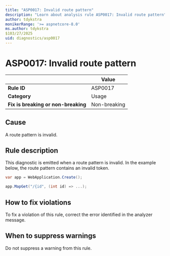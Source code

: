 ```yaml
---
title: "ASP0017: Invalid route pattern"
description: "Learn about analysis rule ASP0017: Invalid route pattern"
author: tdykstra
monikerRange: '>= aspnetcore-8.0'
ms.author: tdykstra
$103/27/2025
uid: diagnostics/asp0017
---
```

# ASP0017: Invalid route pattern

|                                     | Value        |
| -                                   | -            |
| **Rule ID**                         | ASP0017      |
| **Category**                        | Usage        |
| **Fix is breaking or non-breaking** | Non-breaking |

## Cause

A route pattern is invalid.

## Rule description

This diagnostic is emitted when a route pattern is invalid. In the example below, the route pattern contains an invalid token.

```csharp
var app = WebApplication.Create();

app.MapGet("/{id", (int id) => ...);
```

## How to fix violations

To fix a violation of this rule, correct the error identified in the analyzer message.

## When to suppress warnings

Do not suppress a warning from this rule.
